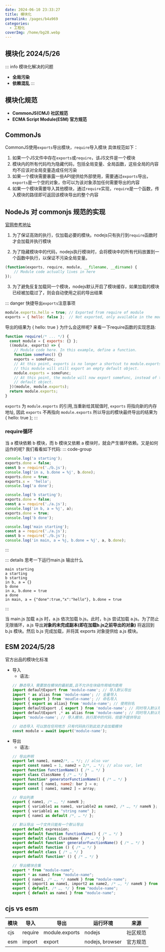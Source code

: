 ```yaml
---
date: 2024-06-10 23:33:27
title: 模块化
permalink: /pages/b4a969
categories:
  - 工程化
coverImg: /home/bg28.webp
---
```

## 模块化 2024/5/26
::: info 模块化解决的问题
- **全局污染**
- **依赖混乱**
:::
## 模块化规范
- **CommonJS(CMJ) 社区规范**
- **ECMA Script Module(ESM) 官方规范**
## CommonJs
CommonJS使用```exports```导出模块，```require```导入模块
具体规范如下：

1. 如果一个JS文件中存在```exports```或```require```，该JS文件是一个模块
2. 模块内的所有代码均为隐藏代码，包括全局变量、全局函数，这些全局的内容均不应该对全局变量造成任何污染
3. 如果一个模块需要暴露一些API提供给外部使用，需要通过```exports```导出，```exports```是一个空的对象，你可以为该对象添加任何需要导出的内容
4. 如果一个模块需要导入其他模块，通过```require```实现，```require```是一个函数，传入模块的路径即可返回该模块导出的整个内容

## NodeJs 对 commonjs 规范的实现 
[官网参考地址](https://nodejs.cn/api/modules.html#%E6%A8%A1%E5%9D%97commonjs-%E6%A8%A1%E5%9D%97)

1. 为了保证高效的执行，仅加载必要的模块。nodejs只有执行到```require```函数时才会加载并执行模块

2. 为了隐藏模块中的代码，nodejs执行模块时，会将模块中的所有代码放置到一个函数中执行，以保证不污染全局变量。

```js
(function(exports, require, module, __filename, __dirname) {
    // Module code actually lives in here
}); 
```
3. 为了避免反复加载同一个模块，nodejs默认开启了模块缓存，如果加载的模块已经被加载过了，则会自动使用之前的导出结果

::: danger 快捷导出`exports`注意事项
```js
module.exports.hello = true; // Exported from require of module
exports = { hello: false };  // Not exported, only available in the module
```
导出的结果为 { hello: true } 为什么会这样呢? 来看一下require函数的实现思路:
```js
function require(/* ... */) {
  const module = { exports: {} };
  ((module, exports) => {
    // Module code here. In this example, define a function.
    function someFunc() {}
    exports = someFunc;
    // At this point, exports is no longer a shortcut to module.exports, and
    // this module will still export an empty default object.
    module.exports = someFunc;
    // At this point, the module will now export someFunc, instead of the
    // default object.
  })(module, module.exports);
  return module.exports;
}
```
`exports` 为 `module.exports` 的引用,当重新给其赋值时, `exports` 将指向新的内存地址, 因此 `exports` 不再指向 `module.exports`
所以导出的模块最终导出的结果为 { hello: true };
:::

### require循环
当 a 模块依赖 b 模块，而 b 模块又依赖 a 模块时，就会产生循环依赖。又是如何运作的呢?
我们看看如下代码:
::: code-group
```js [a.js]
console.log('a starting');
exports.done = false;
const b = require('./b.js');
console.log('in a, b.done = %j', b.done);
exports.done = true;
exports.x =  'hello';
console.log('a done');
```
```js [b.js] 
console.log('b starting');
exports.done = false;
const a = require('./a.js');
console.log('in b, a = %j', a);
exports.done = true;
console.log('b done');
```
```js [main.js]
console.log('main starting');
const a = require('./a.js');
const b = require('./b.js');
console.log('in main, a = %j, b.done = %j', a, b.done);
```
:::

::: details 思考一下运行main.js 输出什么
```
main starting
a starting
b starting
in b, a = {}
b done
in a, b.done = true
a done
in main, a = {"done":true,"x":"hello"}, b.done = true
```
:::

当 main.js 加载 a.js 时，a.js 依次加载 b.js。此时，b.js 尝试加载 a.js。为了防止无限循环，a.js 导出**对象的未完成副本(即在加载b.js之前导出的对象)** 将返回到 b.js 模块。然后 b.js 完成加载，并将其 exports 对象提供给 a.js 模块。

## ESM 2024/5/28
官方出品的模块化标准
- 导入
    - 语法:
    ```js
    // 静态导入 需要放在模块的最前面,且不允许在块级作用域内使用
    import defaultExport from 'module-name'; // 导入默认导出
    import * as alias from 'module-name'; // 全量导入
    import { export } from 'moudle-name'; // 命名导入
    import { export as alias} from 'module-name'; // 使用别名
    import defaultExport ,{ export } from 'module-name'; // 同时导入默认导出和命名导入
    import defaultExport ,* as alias from 'module-name'; // 同时导入默认导出和全量导入
    import 'module-name'; // 导入模块，执行其中的代码，但是不提供导出

    // 动态导入 可以放在任何地方 只有代码执行到此处才会加载模块
    const module = await import('module-name');

    ```
- 导出
    - 语法:
    ```js
    // 导出声明
    export let name1, name2/*, … */; // also var
    export const name1 = 1, name2 = 2/*, … */; // also var, let
    export function functionName() { /* … */ }
    export class ClassName { /* … */ }
    export function* generatorFunctionName() { /* … */ }
    export const { name1, name2: bar } = o;
    export const [ name1, name2 ] = array;

    // 导出列表
    export { name1, /* …, */ nameN };
    export { variable1 as name1, variable2 as name2, /* …, */ nameN };
    export { variable1 as "string name" };
    export { name1 as default /*, … */ };

    // 默认导出 一个文件只能有一个默认导出
    export default expression;
    export default function functionName() { /* … */ }
    export default class ClassName { /* … */ }
    export default function* generatorFunctionName() { /* … */ }
    export default function () { /* … */ }
    export default class { /* … */ }
    export default function* () { /* … */ }

    // 导出模块合集
    export * from "module-name";
    export * as name1 from "module-name";
    export { name1, /* …, */ nameN } from "module-name";
    export { import1 as name1, import2 as name2, /* …, */ nameN } from "module-name";
    export { default, /* …, */ } from "module-name";
    export { default as name1 } from "module-name";
    ```

## cjs vs esm
| 模块 | 导入 | 导出  | 运行环境 | 来源| 
| -----| --- | ------ | -----------------|----------------- |
| cjs  | require | module.exports| nodejs |社区规范                     |
| esm  | import | export | nodejs, browser|官方规范|

